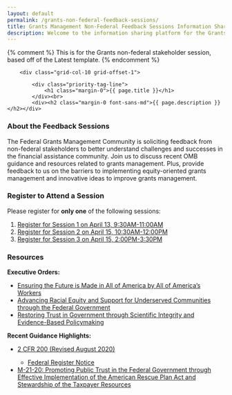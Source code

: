 ```yaml
---
layout: default
permalink: /grants-non-federal-feedback-sessions/
title: Grants Management Non-Federal Feedback Sessions Information Sharing Platform
description: Welcome to the information sharing platform for the Grants Management Non-Federal Stakeholder Feedback Sessions. On this page, you’ll find information, registration links, and resources on the Non-Federal Feedback Sessions. 
---
```


{% comment %}
This is for the Grants non-federal stakeholder session, based off of the Latest template.
{% endcomment %}


<section class="usa-graphic_list usa-prose usa-hero tablet:grid-container about clearfix margin-bottom-3">
    <div class="grid-row grid-gap ">

        <div class="grid-col-10 grid-offset-1">
        
            <div class="priority-tag-line">
                <h1 class="margin-0">{{ page.title }}</h1>
            </div><br>
            <div><h2 class="margin-0 font-sans-md">{{ page.description }}</h2></div>
  
  </div>
</section>

<div class="usa-layout-docs__main">
    <div class="grid-container font-sans-sm padding-0">
        <div class="grid-row grid-gap">
            <div class="usa-layout-docs__main desktop:grid-col-12 font-sans-sm">
            <h3>About the Feedback Sessions</h3>
            <p>The Federal Grants Management Community is soliciting feedback from non-federal stakeholders to better understand challenges and successes in the financial assistance community. Join us to discuss recent OMB guidance and resources related to grants management. Plus, provide feedback to us on the barriers to implementing equity-oriented grants management and innovative ideas to improve grants management.</p>
                <h3>Register to Attend a Session</h3>
                <p>Please register for <b>only one</b> of the following sessions: </p>
                <ol>
                    <li><a href="https://www.eventbrite.com/e/non-federal-grants-performance-management-playbook-feedback-session-1-registration-148781165471">Register for Session 1 on April 13, 9:30AM-11:00AM</a> </li>
                    <li><a href="https://www.eventbrite.com/e/non-federal-grants-performance-management-playbook-feedback-session-2-registration-148927856227">Register for Session 2 on April 15, 10:30AM-12:00PM</a></li>
                    <li><a href="https://www.eventbrite.com/e/non-federal-grants-performance-management-playbook-feedback-session-3-registration-148927990629">Register for Session 3 on April 15, 2:00PM-3:30PM</a> </li>
                </ol>
                <h3>Resources </h3>
                 <p><b>Executive Orders:</b> </p>
                <ul>
                    <li><a href="https://www.whitehouse.gov/briefing-room/presidential-actions/2021/01/25/executive-order-on-ensuring-the-future-is-made-in-all-of-america-by-all-of-americas-workers/">Ensuring the Future is Made in All of America by All of America’s Workers</a> </li>
                    <li><a href="https://www.whitehouse.gov/briefing-room/presidential-actions/2021/01/20/executive-order-advancing-racial-equity-and-support-for-underserved-communities-through-the-federal-government/">Advancing Racial Equity and Support for Underserved Communities through the Federal Government</a> </li>
                    <li><a href="https://www.whitehouse.gov/briefing-room/presidential-actions/2021/01/27/memorandum-on-restoring-trust-in-government-through-scientific-integrity-and-evidence-based-policymaking/">Restoring Trust in Government through Scientific Integrity and Evidence-Based Policymaking</a></li>
                </ul>
                   <p><b>Recent Guidance Highlights: </b> </p>
                <ul>
                    <li><a href="https://trumpadministration.archives.performance.gov/CAP/20200812-2-CFR-Revision-Redline_Final.pdf">2 CFR 200 (Revised August 2020)</a> </li>
                        <ul>
                            <li><a href="https://www.federalregister.gov/documents/2020/08/13/2020-17468/guidance-for-grants-and-agreements">Federal Register Notice</a></li>
                        </ul>
                    <li><a href="https://www.whitehouse.gov/wp-content/uploads/2021/03/M_21_20.pdf?utm_medium=email&SubscriberID=110708937&utm_source=GAQC21&Site=AICPA&LinkID=11549155&utm_campaign=GAQC_AlertMar21&cid=email:GAQC21:GAQC_AlertMar21:https%3A%2F%2Fwww.whitehouse.gov%2Fwp-content%2Fuploads%2F2021%2F03%2FM_21_20.pdf:AICPA&SendID=352824&utm_content=GAQC_Alert424">M-21-20: Promoting Public Trust in the Federal Government through Effective Implementation of the American Rescue Plan Act and Stewardship of the Taxpayer Resources</a> </li>
                </ul>
           
         
   </div>
 </div>
</section>

